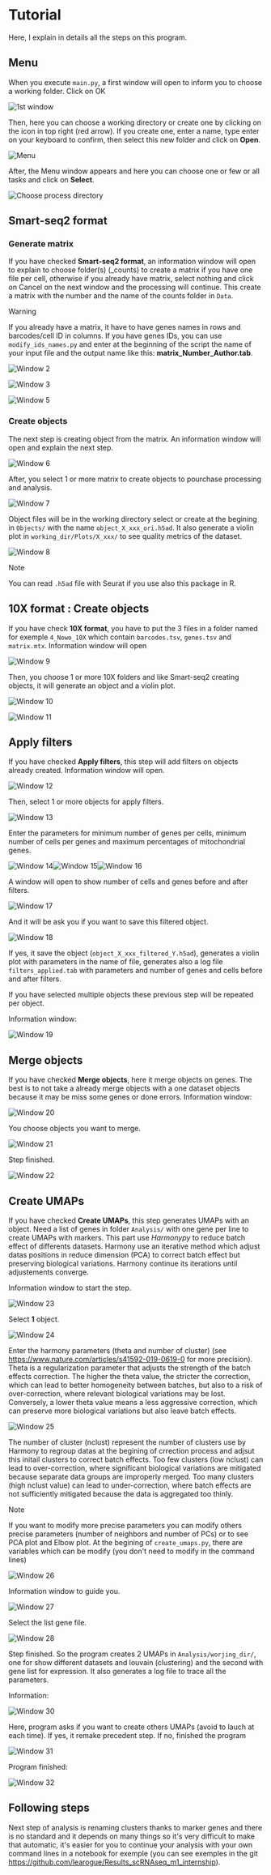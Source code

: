# Tutorial

Here, I explain in details all the steps on this program.

## Menu
When you execute `main.py`, a first window will open to inform you to choose a working folder. Click on OK

![1st window](Images_tutorial/1.png)

Then, here you can choose a working directory or create one by clicking on the icon in top right (red arrow). If you create one, enter a name, type enter on your keyboard to confirm, then select this new folder and click on **Open**.

![Menu](Images_tutorial/2.png)

After, the Menu window appears and here you can choose one or few or all tasks and click on **Select**.

![Choose process directory](Images_tutorial/3.png)

## Smart-seq2 format

### Generate matrix
If you have checked **Smart-seq2 format**, an information window will open to explain to choose folder(s) (_counts) to create a matrix if you have one file per cell, otherwise if you already have matrix, select nothing and click on Cancel on the next window and the processing will continue. This create a matrix with the number and the name of the counts folder in `Data`.

 >[!WARNING]
 > If you already have a matrix, it have to have genes names in rows and barcodes/cell ID in columns. If you have genes IDs, you can use `modify_ids_names.py` and enter at the beginning of the script the name of your input file and the output name like this: **matrix_Number_Author.tab**.

![Window 2](Images_tutorial/4.png) 

![Window 3](Images_tutorial/6.png)

![Window 5](Images_tutorial/7.png)

### Create objects
The next step is creating object from the matrix. An information window will open and explain the next step.

![Window 6](Images_tutorial/8.png)

After, you select 1 or more matrix to create objects to pourchase processing and analysis.

![Window 7](Images_tutorial/9.png)

Object files will be in the working directory select or create at the begining in `Objects/` with the name `object_X_xxx_ori.h5ad`. It also generate a violin plot in `working_dir/Plots/X_xxx/` to see quality metrics of the dataset.

![Window 8](Images_tutorial/11.png)

  > [!NOTE] 
  > You can read `.h5ad` file with Seurat if you use also this package in R.

## 10X format : Create objects
If you have check **10X format**, you have to put the 3 files in a folder named for exemple `4_Nowo_10X` which contain `barcodes.tsv`, `genes.tsv` and `matrix.mtx`.
Information window will open

![Window 9](Images_tutorial/12.png)

Then, you choose 1 or more 10X folders and like Smart-seq2 creating objects, it will generate an object and a violin plot.

![Window 10](Images_tutorial/13.png)

![Window 11](Images_tutorial/14.png)

## Apply filters
If you have checked **Apply filters**, this step will add filters on objects already created.
Information window will open.

![Window 12](Images_tutorial/15.png)

Then, select 1 or more objects for apply filters.

![Window 13](Images_tutorial/16.png)

Enter the parameters for minimum number of genes per cells, minimum number of cells per genes and maximum percentages of mitochondrial genes.

![Window 14](Images_tutorial/17.png)![Window 15](Images_tutorial/18.png)![Window 16](Images_tutorial/19.png)

A window will open to show number of cells and genes before and after filters.

![Window 17](Images_tutorial/20.png)

And it will be ask you if you want to save this filtered object.

![Window 18](Images_tutorial/21.png)

If yes, it save the object (`object_X_xxx_filtered_Y.h5ad`), generates a violin plot with parameters in the name of file, generates also a log file `filters_applied.tab` with parameters and number of genes and cells before and after filters.

If you have selected multiple objects these previous step will be repeated per object.

Information window:

![Window 19](Images_tutorial/22.png)

## Merge objects
If you have checked **Merge objects**, here it merge objects on genes. The best is to not take a already merge objects with a one dataset objects because it may be miss some genes or done errors.
Information window:

![Window 20](Images_tutorial/23.png)

You choose objects you want to merge.

![Window 21](Images_tutorial/24.png)

Step finished.

![Window 22](Images_tutorial/25.png)

## Create UMAPs
If you have checked **Create UMAPs**, this step generates UMAPs with an object. Need a list of genes in folder `Analysis/` with one gene per line to create UMAPs with markers. This part use _Harmonypy_ to reduce batch effect of differents datasets. Harmony use an iterative method which adjust datas positions in reduce dimension (PCA) to correct batch effect but preserving biological variations. Harmony continue its iterations until adjustements converge.

Information window to start the step.

![Window 23](Images_tutorial/26.png)

Select **1** object.

![Window 24](Images_tutorial/27.png)

Enter the harmony parameters (theta and number of cluster) (see https://www.nature.com/articles/s41592-019-0619-0 for more precision). 
Theta is a regularization parameter that adjusts the strength of the batch effects correction. The higher the theta value, the stricter the correction, which can lead to better homogeneity between batches, but also to a risk of over-correction, where relevant biological variations may be lost. Conversely, a lower theta value means a less aggressive correction, which can preserve more biological variations but also leave batch effects.

![Window 25](Images_tutorial/28.png)

The number of cluster (nclust) represent the number of clusters use by Harmony to regroup datas at the begining of crrection process and adjsut this initail clusters to correct batch effects. Too few clusters (low nclust) can lead to over-correction, where significant biological variations are mitigated because separate data groups are improperly merged. Too many clusters (high nclust value) can lead to under-correction, where batch effects are not sufficiently mitigated because the data is aggregated too thinly.

  > [!NOTE] 
  > If you want to modify more precise parameters you can modify others precise parameters (number of neighbors and number of PCs) or to see PCA plot and Elbow plot. At the begining of `create_umaps.py`, there are variables which can be modify (you don't need to modify in the command lines)

![Window 26](Images_tutorial/29.png)

Information window to guide you.

![Window 27](Images_tutorial/30.png)

Select the list gene file.

![Window 28](Images_tutorial/31.png)

Step finished. So the program creates 2 UMAPs in `Analysis/worjing_dir/`, one for show different datasets and louvain (clustering) and the second with gene list for expression. It also generates a log file to trace all the parameters.

Information:

![Window 30](Images_tutorial/32.png)

Here, program asks if you want to create others UMAPs (avoid to lauch at each time). If yes, it remake precedent step. If no, finished the program 

![Window 31](Images_tutorial/33.png)

Program finished:

![Window 32](Images_tutorial/34.png)

## Following steps

Next step of analysis is renaming clusters thanks to marker genes and there is no standard and it depends on many things so it's very difficult to make that automatic, it's easier for you to continue your analysis with your own command lines in a notebook for exemple (you can see exemples in the git https://github.com/learogue/Results_scRNAseq_m1_internship).
